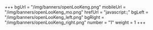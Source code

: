 +++
bgUrl = "/img/banners/openLooKeng.png"
mobileUrl = "/img/banners/openLooKeng_mo.png"
hrefUrl = "javascript:;"
bgLeft = "/img/banners/openLooKeng_left.png"
bgRight = "/img/banners/openLooKeng_right.png"
number = "1"
weight =  1
+++